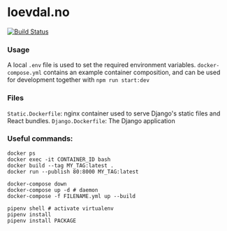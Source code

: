 # loevdal.no

[![Build Status](https://drone.fap.no/api/badges/hakloev/loevdal/status.svg)](https://drone.fap.no/hakloev/loevdal)

### Usage

A local `.env` file is used to set the required environment variables. `docker-compose.yml` contains an example container composition, and can be used for development together with `npm run start:dev`  

### Files

`Static.Dockerfile`: nginx container used to serve Django's static files and React bundles.
`Django.Dockerfile`: The Django application

### __Useful commands__:

```
docker ps
docker exec -it CONTAINER_ID bash
docker build --tag MY_TAG:latest .
docker run --publish 80:8000 MY_TAG:latest

docker-compose down
docker-compose up -d # daemon
docker-compose -f FILENAME.yml up --build

pipenv shell # activate virtualenv
pipenv install 
pipenv install PACKAGE
```
